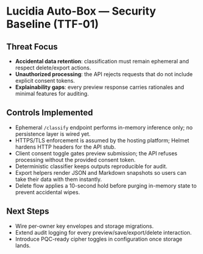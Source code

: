 # Lucidia Auto-Box — Security Baseline (TTF-01)

## Threat Focus

- **Accidental data retention**: classification must remain ephemeral and respect delete/export actions.
- **Unauthorized processing**: the API rejects requests that do not include explicit consent tokens.
- **Explainability gaps**: every preview response carries rationales and minimal features for auditing.

## Controls Implemented

- Ephemeral `/classify` endpoint performs in-memory inference only; no persistence layer is wired yet.
- HTTPS/TLS enforcement is assumed by the hosting platform; Helmet hardens HTTP headers for the API stub.
- Client consent toggle gates preview submission; the API refuses processing without the provided consent token.
- Deterministic classifier keeps outputs reproducible for audit.
- Export helpers render JSON and Markdown snapshots so users can take their data with them instantly.
- Delete flow applies a 10-second hold before purging in-memory state to prevent accidental wipes.

## Next Steps

- Wire per-owner key envelopes and storage migrations.
- Extend audit logging for every preview/save/export/delete interaction.
- Introduce PQC-ready cipher toggles in configuration once storage lands.

